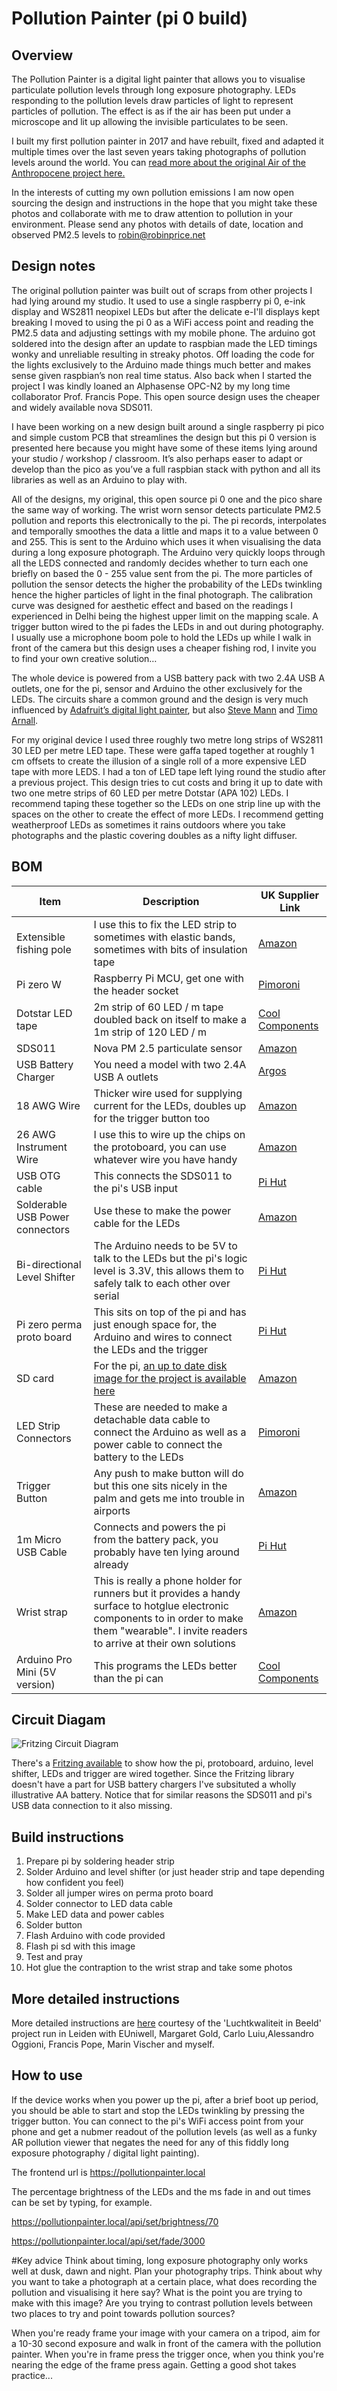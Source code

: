 # Pollution Painter (pi 0 build)

## Overview
The Pollution Painter is a digital light painter that allows you to visualise particulate pollution levels through long exposure photography. LEDs responding to the pollution levels draw particles of light to represent particles of pollution. The effect is as if the air has been put under a microscope and lit up allowing the invisible particulates to be seen.

I built my first pollution painter in 2017 and have rebuilt, fixed and adapted it multiple times over the last seven years taking photographs of pollution levels around the world. You can [read more about the original Air of the Anthropocene project here.](https://stuffwhatidid.com/air-of-the-anthropocene)

In the interests of cutting my own pollution emissions I am now open sourcing the design and instructions in the hope that you might take these photos and collaborate with me to draw attention to pollution in your environment. Please send any photos with details of date, location and observed PM2.5 levels to robin@robinprice.net

## Design notes
The original pollution painter was built out of scraps from other projects I had lying around my studio. It used to use a single raspberry pi 0, e-ink display and WS2811 neopixel LEDs but after the delicate e-I'll displays kept breaking I moved to using the pi 0 as a WiFi access point and reading the PM2.5 data and adjusting settings with my mobile phone. The arduino got soldered into the design after an update to raspbian made the LED timings wonky and unreliable resulting in streaky photos. Off loading the code for the lights exclusively to the Arduino made things much better and makes sense given raspbian’s non real time status. Also back when I started the project I was kindly loaned an Alphasense OPC-N2 by my long time collaborator Prof. Francis Pope. This open source design uses the cheaper and widely available nova SDS011. 

I have been working on a new design built around a single raspberry pi pico and simple custom PCB that streamlines the design but this pi 0 version is presented here because you might have some of these items lying around your studio / workshop / classroom. It’s also perhaps easer to adapt or develop than the pico as you’ve a full raspbian stack with python and all its libraries as well as an Arduino to play with.

All of the designs, my original, this open source pi 0 one and the pico share the same way of working. The wrist worn sensor detects particulate PM2.5 pollution and reports this electronically to the pi. The pi records, interpolates and temporally smoothes the data a little and maps it to a value between 0 and 255. This is sent to the Arduino which uses it when visualising the data during a long exposure photograph. The Arduino very quickly loops through all the LEDS connected and randomly decides whether to turn each one briefly on based the 0 - 255 value sent from the pi. The more particles of pollution the sensor detects the higher the probability of the LEDs twinkling hence the higher particles of light in the final photograph. The calibration curve was designed for aesthetic effect and based on the readings I experienced in Delhi being the highest upper limit on the mapping scale. A trigger button wired to the pi fades the LEDs in and out during photography. I usually use a microphone boom pole to hold the LEDs up while I walk in front of the camera but this design uses a cheaper fishing rod, I invite you to find your own creative solution…

The whole device is powered from a USB battery pack with two 2.4A USB A outlets, one for the pi, sensor and Arduino the other exclusively for the LEDs. The circuits share a common ground and the design is very much influenced by [Adafruit’s digital light painter](https://learn.adafruit.com/dotstar-pi-painter/overview), but also [Steve Mann](https://en.wikipedia.org/wiki/Steve_Mann_(inventor)) and [Timo Arnall](https://www.elasticspace.com/2013/09/the-immaterials-project).

For my original device I used three roughly two metre long strips of WS2811 30 LED per metre LED tape. These were gaffa taped together at roughly 1 cm offsets to create the illusion of a single roll of a more expensive LED tape with more LEDS. I had a ton of LED tape left lying round the studio after a previous project. This design tries to cut costs and bring it up to date with two one metre strips of 60 LED per metre Dotstar (APA 102) LEDs. I recommend taping these together so the LEDs on one strip line up with the spaces on the other to create the effect of more LEDs. I recommend getting weatherproof LEDs as sometimes it rains outdoors where you take photographs and the plastic covering doubles as a nifty light diffuser.

## BOM

| Item | Description | UK Supplier Link|
|---|---|---|
| Extensible fishing pole | I use this to fix the LED strip to sometimes with elastic bands, sometimes with bits of insulation tape | [Amazon](https://www.amazon.co.uk/dp/B017NQZZ2Q?psc=1&ref=ppx_yo2ov_dt_b_product_details) |
Pi zero W | Raspberry Pi MCU,  get one with the header socket | [Pimoroni](https://shop.pimoroni.com/products/raspberry-pi-zero-w?variant=39458414264403) |
| Dotstar LED tape | 2m strip of 60 LED / m tape doubled back on itself to make a 1m strip of 120 LED / m | [Cool Components](https://coolcomponents.co.uk/products/apa102-digital-white-addressable-led-weatherproof-strip-60-led-4m?_pos=3&_sid=9ca8ac2bc&_ss=r) |
| SDS011 | Nova PM 2.5 particulate sensor | [Amazon](https://www.amazon.co.uk/DollaTek-Precision-Quality-Detection-Sensors/dp/B07M6JWCWQ/ref=sr_1_7?crid=22VF69APUO84J&keywords=sds011+sensor&qid=1684939626&sprefix=sds0%2Caps%2C137&sr=8-7) |
| USB Battery Charger | You need a model with two 2.4A USB A outlets | [Argos](https://www.argos.co.uk/product/9215346?clickSR=slp:term:portable%20powerbank:3:65:1) |
| 18 AWG Wire | Thicker wire used for supplying current for the LEDs, doubles up for the trigger button too | [Amazon](https://www.amazon.co.uk/dp/B08F7TS37H/ref=redir_mobile_desktop?_encoding=UTF8&aaxitk=76f6fa4d49e304c2faa58fe7688cfb49&content-id=amzn1.sym.5e63d04b-217e-48e0-b230-d463f07fd1e0%3Aamzn1.sym.5e63d04b-217e-48e0-b230-d463f07fd1e0&hsa_cr_id=9199782550402&pd_rd_plhdr=t&pd_rd_r=6cc08f30-8e42-4e47-82af-ac862e4f6c99&pd_rd_w=ckptd&pd_rd_wg=JEEPl&qid=1684939845&ref_=sbx_be_s_sparkle_mcd_asin_0_title&sr=1-1-e0fa1fdd-d857-4087-adda-5bd576b25987) |
| 26 AWG Instrument Wire | I use this to wire up the chips on the protoboard, you can use whatever wire you have handy | [Amazon](https://www.amazon.co.uk/Stranded-Electrical-Flexible-Silicone-Electric/dp/B09Y99PMRM/ref=sr_1_24?crid=1PY5P4R8QT3O9&keywords=26%2Bawg%2Bsilicone&qid=1706329527&s=industrial&sprefix=26%2Bawg%2Bsilicon%2Cindustrial%2C225&sr=1-24&th=1) |
| USB OTG cable | This connects the SDS011 to the pi's USB input | [Pi Hut](https://thepihut.com/products/usb-otg-host-cable-microb-otg-male-to-a-female) |
| Solderable USB Power connectors | Use these to make the power cable for the LEDs | [Amazon](https://www.amazon.co.uk/Connector-Adapter-Socket-Welding-Breadboard-Black/dp/B091BQW8XC/ref=sr_1_3?keywords=usb+a+solder+connector&qid=1684496338&sprefix=usb+a+solder%2Caps%2C178&sr=8-3) |
| Bi-directional Level Shifter | The Arduino needs to be 5V to talk to the LEDs but the pi's logic level is 3.3V, this allows them to safely talk to each other over serial | [Pi Hut](https://thepihut.com/products/adafruit-4-channel-i2c-safe-bi-directional-logic-level-converter) |
| Pi zero perma proto board | This sits on top of the pi and has just enough space for, the Arduino and wires to connect the LEDs and the trigger | [Pi Hut](https://thepihut.com/products/adafruit-perma-proto-bonnet-mini-kit?variant=31955820881&currency=GBP&utm_medium=product_sync&utm_source=google&utm_content=sag_organic&utm_campaign=sag_organic&gclid=CjwKCAjw67ajBhAVEiwA2g_jENrbu3uQ6-omEA-A3tQTswgKykvILdj4CBNhBZS9y0BK_kT9_NemlBoCCVgQAvD_BwE) |
| SD card | For the pi, [an up to date disk image for the project is available here](https://drive.google.com/file/d/1RamosGUQSkOcT0gQoo1ZNAbDgKeyZLT0/view?usp=share_link) | [Amazon](https://www.amazon.co.uk/Micro-Card-MAGIX-Class10-Adapter/dp/B07LGCHSNC/ref=sr_1_2_sspa?crid=184GBPPOI0KLB&keywords=micro+sd+card&nav_sdd=aps&qid=1684936518&refinements=p_n_feature_browse-bin%3A411645031&rnid=411640031&s=computers&sprefix=micro+sd+&sr=1-2-spons&sp_csd=d2lkZ2V0TmFtZT1zcF9hdGY&psc=1) | 
| LED Strip Connectors | These are needed to make a detachable data cable to connect the Arduino as well as a power cable to connect the battery to the LEDs | [Pimoroni](https://shop.pimoroni.com/products/led-strip-input-output-cable-4-pin?variant=31374638841939) |
| Trigger Button | Any push to make button will do but this one sits nicely in the palm and gets me into trouble in airports | [Amazon](https://www.ebay.co.uk/itm/183489050436?hash=item2ab8ccb744:g:~o8AAOSwH~Rbxd9s&amdata=enc%3AAQAIAAAA4DfdPIFduKhGQRBQqlutzerEKH9%2F6RNEZjn3Z1kiBCsYGR2ctrjclE3IUXqcaRgGcd21BOHa8dMSrNRLMSEdcvR8hGgifm7HTiAZDQQih%2BLAFkMDMtJ8I9nYrIM86AtwnPZPUj%2FCxqeo3dGiAmnypXUPrJp%2Baf69Xn0eZk9wmZ5floXd1YFs6a98tY8XZKHJsaQf9BK%2BfcbMPeeyZsW8JzsuVzeOx4bIH%2Fivni9QvIrsGG6%2FrnSxfQxfX3YroEnApZ4l475Ea4DLF8OX38hkdSGBovgHLPW%2B1ZgKeda6qsnL%7Ctkp%3ABk9SR_Tg-uKJYg) |
| 1m Micro USB Cable | Connects and powers the pi from the battery pack, you probably have ten lying around already | [Pi Hut](https://thepihut.com/products/usb-to-micro-usb-cable-0-5m?variant=37979679293635) | 
| Wrist strap | This is really a phone holder for runners but it provides a handy surface to hotglue electronic components to in order to make them "wearable". I invite readers to arrive at their own solutions | [Amazon](https://www.amazon.co.uk/dp/B08X7FX673?psc=1&ref=ppx_yo2ov_dt_b_product_details)|
| Arduino Pro Mini (5V version) | This programs the LEDs better than the pi can | [Cool Components](https://coolcomponents.co.uk/products/arduino-pro-mini-328-3-3v-8mhz?_pos=3&_sid=6a4299cc2&_ss=r) |


## Circuit Diagam 
![Fritzing Circuit Diagram](./images/fritzing-circuit-diagram.png)

There's a [Fritzing available](./fritzing/pi_pollution_painter.fzz) to show how the pi, protoboard, arduino, level shifter, LEDs and trigger are wired together. Since the Fritzing library doesn't have a part for USB battery chargers I've subsituted a wholly illustrative AA battery. Notice that for similar reasons the SDS011 and pi's USB data connection to it also missing. 

## Build instructions

1. Prepare pi by soldering header strip
2. Solder Arduino and level shifter (or just header strip and tape depending how confident you feel)
3. Solder all jumper wires on perma proto board
4. Solder connector to LED data cable 
5. Make LED data and power cables
6. Solder button
7. Flash Arduino with code provided
8. Flash pi sd with this image 
9. Test and pray
10. Hot glue the contraption to the wrist strap and take some photos

## More detailed instructions

More detailed instructions are [here](./detailed-build-instructions/Pollution-Painter-Documentation-Notes.pdf) courtesy of the 'Luchtkwaliteit in Beeld' project run in Leiden with EUniwell, Margaret Gold, Carlo Luiu,Alessandro Oggioni, Francis Pope, Marin Vischer and myself. 

## How to use
If the device works when you power up the pi, after a brief boot up period, you should be able to start and stop the LEDs twinkling by pressing the trigger button. You can connect to the pi's WiFi access point from your phone and get a nubmer readout of the pollution levels (as well as a funky AR pollution viewer that negates the need for any of this fiddly long exposure photography / digital light painting).

The frontend url is  https://pollutionpainter.local

The percentage brightness of the LEDs and the ms fade in and out times can be set by typing, for example.

 https://pollutionpainter.local/api/set/brightness/70

 https://pollutionpainter.local/api/set/fade/3000

 #Key advice
 Think about timing, long exposure photography only works well at dusk, dawn and night. Plan your photography trips. Think about why you want to take a photograph at a certain place, what does recording the pollution and visualising it here say? What is the point you are trying to make with this image? Are you trying to contrast pollution levels between two places to try and point towards pollution sources? 

 When you're ready frame your image with your camera on a tripod, aim for a 10-30 second exposure and walk in front of the camera with the pollution painter. When you're in frame press the trigger once, when you think you're nearing the edge of the frame press again. Getting a good shot takes practice...